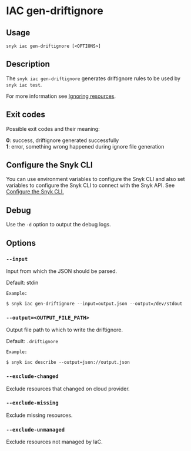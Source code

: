 # IAC gen-driftignore

## Usage

`snyk iac gen-driftignore [<OPTIONS>]`

## Description

The `snyk iac gen-driftignore` generates driftignore rules to be used by `snyk iac test`.

For more information see [Ignoring resources](https://docs.snyk.io/products/snyk-infrastructure-as-code/describe-your-current-infrastructure/ignoring-resources).

## Exit codes

Possible exit codes and their meaning:

**0**: success, driftignore generated successfully\
**1**: error, something wrong happened during ignore file generation

## Configure the Snyk CLI

You can use environment variables to configure the Snyk CLI and also set variables to configure the Snyk CLI to connect with the Snyk API. See [Configure the Snyk CLI.](../../features/snyk-cli/configure-the-snyk-cli.md)

## Debug

Use the `-d` option to output the debug logs.

## Options

### `--input`

Input from which the JSON should be parsed.

Default: stdin

`Example:`

```
$ snyk iac gen-driftignore --input=output.json --output=/dev/stdout
```

### `--output=<OUTPUT_FILE_PATH>`

Output file path to which to write the driftignore.

Default: `.driftignore`

`Example:`

```
$ snyk iac describe --output=json://output.json
```

### `--exclude-changed`

Exclude resources that changed on cloud provider.

### `--exclude-missing`

Exclude missing resources.

### `--exclude-unmanaged`

Exclude resources not managed by IaC.

